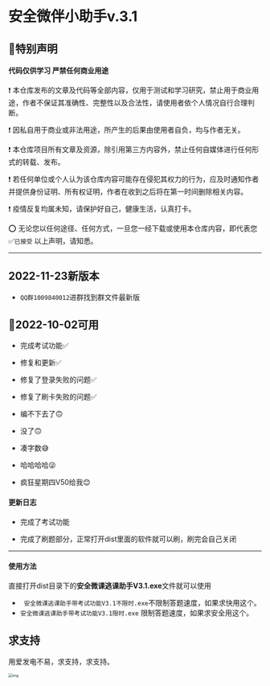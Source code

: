 # 安全微伴小助手v.3.1

##  🔔**特别声明**

#### 代码仅供学习 严禁任何商业用途

❗ 本仓库发布的文章及代码等全部内容，仅用于测试和学习研究，禁止用于商业用途，作者不保证其准确性、完整性以及合法性，请使用者依个人情况自行合理判断。

❗ 因私自用于商业或非法用途，所产生的后果由使用者自负，均与作者无关。

❗ 本仓库项目所有文章及资源，除引用第三方内容外，禁止任何自媒体进行任何形式的转载、发布。

❗ 若任何单位或个人认为该仓库内容可能存在侵犯其权力的行为，应及时通知作者并提供身份证明、所有权证明，作者在收到之后将在第一时间删除相关内容。

❗ 疫情反复均属未知，请保护好自己，健康生活，认真打卡。

⭕ 无论您以任何途径、任何方式，一旦您一经下载或使用本仓库内容，即代表您 ✅`已接受` 以上声明，请知悉。

------
## 2022-11-23新版本
  - `QQ群1009840012`进群找到群文件最新版
## 📅2022-10-02可用

- 完成考试功能✅

- 修复和更新✅
- 修复了登录失败的问题✅
- 修复了刷卡失败的问题✅
- 编不下去了🙃
- 没了🙃
- 凑字数😅
- 哈哈哈哈😜
- 疯狂星期四V50给我😊

#### 更新日志

- 完成了考试功能

- 完成了刷题部分，正常打开dist里面的软件就可以刷，刷完会自己关闭


------

#### 使用方法

直接打开dist目录下的**安全微课逃课助手V3.1.exe**文件就可以使用

- ` 安全微课逃课助手带考试功能V3.1不限时.exe`不限制答题速度，如果求快用这个。
- `安全微课逃课助手带考试功能V3.1限时.exe`  限制答题速度，如果求安全用这个。

## 求支持

用爱发电不易，求支持，求支持。

<img src="https://hexo-1304618721.cos.ap-chengdu.myqcloud.com/images/post/FF04F83FA87949F827FF342A72636D7B.png" alt="img" style="zoom:50%;" />
